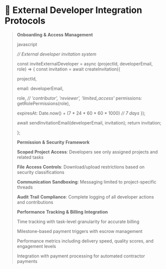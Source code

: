 # 🧩 External Developer Integration Protocols



> **Onboarding** **&** **Access** **Management**
>
> javascript
>
> _//_ _External_ _developer_ _invitation_ _system_
>
> const inviteExternalDeveloper = async (projectId, developerEmail, role) => { const invitation = await createInvitation({
>
> projectId,
>
> email: developerEmail,
>
> role, _//_ _'contributor',_ _'reviewer',_ _'limited\_access'_ permissions: getRolePermissions(role),
>
> expiresAt: Date.now() + (7 \* 24 \* 60 \* 60 \* 1000) _//_ _7_ _days_ });
>
> await sendInvitationEmail(developerEmail, invitation); return invitation;
>
> };
>
> **Permission** **&** **Security** **Framework**
>
> **Scoped** **Project** **Access**: Developers see only assigned projects and related tasks
>
> **File** **Access** **Controls**: Download/upload restrictions based on security classifications
>
> **Communication** **Sandboxing**: Messaging limited to project-specific threads
>
> **Audit** **Trail** **Compliance**: Complete logging of all developer actions and contributions
>
> **Performance** **Tracking** **&** **Billing** **Integration**
>
> Time tracking with task-level granularity for accurate billing
>
> Milestone-based payment triggers with escrow management
>
> Performance metrics including delivery speed, quality scores, and engagement levels
>
> Integration with payment processing for automated contractor payments
